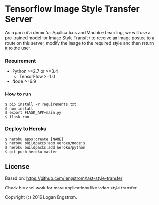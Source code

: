 # Tensorflow Image Style Transfer Server

As a part of a demo for Applications and Machine Learning, we will use a pre-trained model for Image Style Transfer to receive an image posted to a route on this server, modify the image to the required style and then return it to the user.

### Requirement ###

- Python >=2.7 or >=3.4
  - TensorFlow >=1.0
- Node >=6.9

### How to run ###

    $ pip install -r requirements.txt
    $ npm install
    $ export FLASK_APP=main.py
    $ flask run

### Deploy to Heroku ###

    $ heroku apps:create [NAME]
    $ heroku buildpacks:add heroku/nodejs
    $ heroku buildpacks:add heroku/python
    $ git push heroku master

## License
  Based on: https://github.com/lengstrom/fast-style-transfer

  Check his cool work for more applications like video style transfer.
  
  Copyright (c) 2016 Logan Engstrom.
